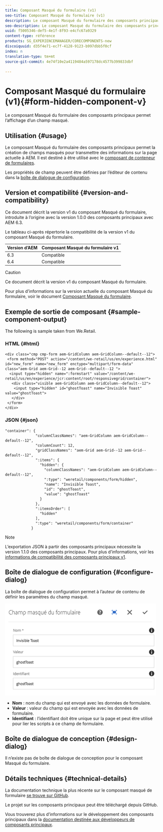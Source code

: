 ```yaml
---
title: Composant Masqué du formulaire (v1)
seo-title: Composant Masqué du formulaire (v1)
description: Le composant Masqué du formulaire des composants principaux permet l’affichage d’un champ masqué.
seo-description: Le composant Masqué du formulaire des composants principaux permet l’affichage d’un champ masqué.
uuid: f5005346-def5-4e1f-8f93-e4cfc67a9329
content-type: référence
products: SG_EXPERIENCEMANAGER/CORECOMPONENTS-new
discoiquuid: d35f4e71-ec7f-4128-9123-b997dbb5f0cf
index: n
translation-type: tm+mt
source-git-commit: 4e74f10e2a4119484a597178dc4577b399833dbf

---
```



# Composant Masqué du formulaire (v1){#form-hidden-component-v}

Le composant Masqué du formulaire des composants principaux permet l’affichage d’un champ masqué.

## Utilisation {#usage}

Le composant Masqué du formulaire des composants principaux permet la création de champs masqués pour transmettre des informations sur la page actuelle à AEM. Il est destiné à être utilisé avec le [composant de conteneur de formulaires](form-container.md).

Les propriétés de champ peuvent être définies par l’éditeur de contenu dans la [boîte de dialogue de configuration](#configure-dialog).

## Version et compatibilité {#version-and-compatibility}

Ce document décrit la version v1 du composant Masqué du formulaire, introduite à l’origine avec la version 1.0.0 des composants principaux avec AEM 6.3.

Le tableau ci-après répertorie la compatibilité de la version v1 du composant Masqué du formulaire.

| Version d’AEM | Composant Masqué du formulaire v1 |
|--- |--- |
| 6.3 | Compatible |
| 6.4 | Compatible |

>[!CAUTION]
>
>Ce document décrit la version v1 du composant Masqué du formulaire.
>
>Pour plus d’informations sur la version actuelle du composant Masqué du formulaire, voir le document [Composant Masqué du formulaire](form-hidden.md).

## Exemple de sortie de composant {#sample-component-output}

The following is sample taken from We.Retail.[](https://helpx.adobe.com/experience-manager/6-4/sites/developing/using/we-retail.html)

### HTML {#html}

```
<div class="cmp cmp-form aem-GridColumn aem-GridColumn--default--12">
 <form method="POST" action="/content/we-retail/us/en/experience.html" id="new_form" name="new_form" enctype="multipart/form-data" class="aem-Grid aem-Grid--12 aem-Grid--default--12 ">
  <input type="hidden" name=":formstart" value="/content/we-retail/us/en/experience/jcr:content/root/responsivegrid/container">
   <div class="visible aem-GridColumn aem-GridColumn--default--12">
    <input type="hidden" id="ghostToast" name="Invisible Toast" value="ghostToast">
   </div>
 </form>
</div>
```

### JSON {#json}

```
"container": {
              "columnClassNames": "aem-GridColumn aem-GridColumn--default--12",
              "columnCount": 12,
              "gridClassNames": "aem-Grid aem-Grid--12 aem-Grid--default--12",
              ":items": {
                "hidden": {
                  "columnClassNames": "aem-GridColumn aem-GridColumn--default--12",
                  ":type": "weretail/components/form/hidden",
                  "name": "Invisible Toast",
                  "id": "ghostToast",
                  "value": "ghostToast"
                }
              },
              ":itemsOrder": [
                "hidden"
              ],
              ":type": "weretail/components/form/container"
            }
```

>[!NOTE]
>
>L’exportation JSON à partir des composants principaux nécessite la version 1.1.0 des composants principaux. Pour plus d’informations, voir les [informations de compatibilité des composants principaux v1](versions.md#release-history-and-compatibility).

## Boîte de dialogue de configuration {#configure-dialog}

La boîte de dialogue de configuration permet à l’auteur de contenu de définir les paramètres du champ masqué.

![](assets/chlimage_1-26.png)

* **Nom** : nom du champ qui est envoyé avec les données de formulaire.
* **Valeur** : valeur du champ qui est envoyée avec les données de formulaire.
* **Identifiant** : l’identifiant doit être unique sur la page et peut être utilisé pour lier les scripts à ce champ de formulaire.

## Boîte de dialogue de conception {#design-dialog}

Il n’existe pas de boîte de dialogue de conception pour le composant Masqué du formulaire.

## Détails techniques {#technical-details}

La documentation technique la plus récente sur le composant masqué de formulaire [se trouve sur GitHub](https://github.com/adobe/aem-core-wcm-components/tree/master/content/src/content/jcr_root/apps/core/wcm/components/form/hidden/v1/hidden).

Le projet sur les composants principaux peut être téléchargé depuis GitHub.

Vous trouverez plus d’informations sur le développement des composants principaux dans la [documentation destinée aux développeurs de composants principaux](developing.md).
